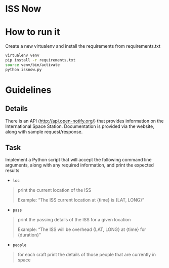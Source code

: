 # ISS Now 
# How to run it

Create a new virtualenv and install the requirements from requirements.txt
```bash
virtualenv venv
pip install -r requirements.txt
source venv/bin/activate
python issnow.py
```
# Guidelines
## Details

There is an API (http://api.open-notify.org/) that provides information on the International Space Station. Documentation is provided via the website, along with sample request/response.

## Task

Implement a Python script that will accept the following command line arguments, along with any required information, and print the expected results

* `loc`

> print the current location of the ISS
> 
> Example: “The ISS current location at {time} is {LAT, LONG}”

* `pass`

> print the passing details of the ISS for a given location
>
> Example: “The ISS will be overhead {LAT, LONG} at {time} for {duration}”

* `people`

> for each craft print the details of those people that are currently in space
